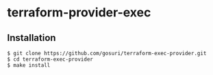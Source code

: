 # terraform-provider-exec

## Installation

    $ git clone https://github.com/gosuri/terraform-exec-provider.git
    $ cd terraform-exec-provider
    $ make install
